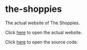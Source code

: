 # the-shoppies
The actual website of The Shoppies. 

Click [here](https://wu-geoff.github.io/the-shoppies) to open the actual website.

Click [here](https://github.com/wu-geoff/the-shoppies-source) to open the source code.
